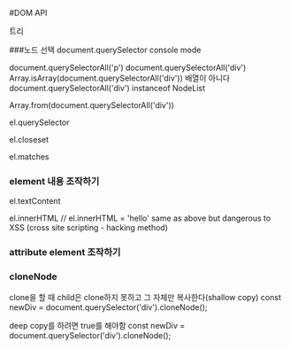 #DOM API



트리


###노드 선택
document.querySelector
console mode

document.querySelectorAll('p')
document.querySelectorAll('div')
Array.isArray(document.querySelectorAll('div'))
배열이 아니다
document.querySelectorAll('div') instanceof NodeList

Array.from(document.querySelectorAll('div'))


el.querySelector

el.closeset

el.matches

### element 내용 조작하기

el.textContent

el.innerHTML
// el.innerHTML = 'hello' same as above but dangerous to XSS (cross site scripting - hacking method) 


### attribute element 조작하기



### cloneNode
clone을 할 때 child은 clone하지 못하고 그 자체만 복사한다(shallow copy)
const newDiv = document.querySelector('div').cloneNode();

deep copy를 하려면 true를 해야함
const newDiv = document.querySelector('div').cloneNode();

